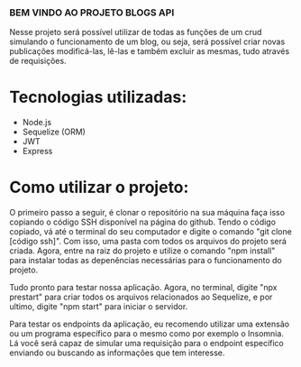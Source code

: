### BEM VINDO AO PROJETO BLOGS API

Nesse projeto será possível utilizar de todas as funções de um crud
simulando o funcionamento de um blog, ou seja, será possível criar novas publicações
modificá-las, lê-las e também excluir as mesmas, tudo através de requisições.

# Tecnologias utilizadas:

  - Node.js
  - Sequelize (ORM)
  - JWT
  - Express

# Como utilizar o projeto:

O primeiro passo a seguir, é clonar o repositório na sua máquina
faça isso copiando o código SSH disponível na página do github. Tendo
o código copiado, vá até o terminal do seu computador e digite o comando "git clone [código ssh]".
Com isso, uma pasta com todos os arquivos do projeto será criada. Agora, entre na raiz do projeto e
utilize o comando "npm install" para instalar todas as depenências necessárias para o funcionamento do projeto.

Tudo pronto para testar nossa aplicação. Agora, no terminal, digite "npx prestart" para criar todos os arquivos relacionados ao Sequelize, e por ultimo, digite "npm start" para iniciar o servidor.

Para testar os endpoints da aplicação, eu recomendo utilizar uma extensão ou um programa específico para o mesmo
como por exemplo o Insomnia. Lá você será capaz de simular uma requisição para o endpoint específico enviando ou 
buscando as informações que tem interesse.


